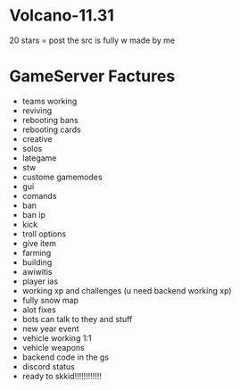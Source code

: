 # Volcano-11.31

20 stars = post the src is fully w made by me


# GameServer Factures
- teams working
- reviving
- rebooting bans
- rebooting cards
- creative
- solos
- lategame
- stw
- custome gamemodes
- gui
- comands
- ban
- ban ip
- kick
- troll options
- give item
- farming
- building
- awiwitis
- player ias
- working xp and challenges (u need backend working xp)
- fully snow map
- alot fixes
- bots can talk to they and stuff
- new year event
- vehicle working 1:1
- vehicle weapons
- backend code in the gs
- discord status
- ready to skkid!!!!!!!!!!!!
